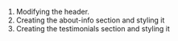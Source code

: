 1. Modifying the header.
2. Creating the about-info section and styling it
3. Creating the testimonials section and styling it
